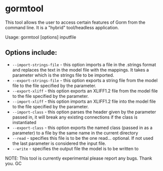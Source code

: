# gormtool
This tool allows the user to access certain features of Gorm from the command line.  It is a "hybrid" tool/headless application.

Usage: gormtool [options] inputfile

## Options include:
* ```--import-strings-file``` - this option imports a file in the .strings format and replaces the text in the model file with the mappings.   It takes a parameter which is the strings file to be imported.
* ```--export-strings-file``` - this option exports a string file from the model file to the file specified by the parameter.
* ```--export-xliff``` - this option exports an XLIFF1.2 file from the model file to the file specified by the parameter.
* ```--import-xliff``` - this option imports an XLIFF1.2 file into the model file to the file specified by the parameter. 
* ```--import-class``` - this option parses the header given by the parameter passed in, it will break any existing connections if the class is instantiated
* ```--export-class``` - this option exports the named class (passed in as a parameter) to a file by the same name in the current directory
* ```--read``` - specifies this file is to be the one read... optional.  If not used the last parameter is considered the input file.
* ```--write``` - specifies the output file the model is to be written to

NOTE: This tool is currently experimental please report any bugs.  Thank you. GC
